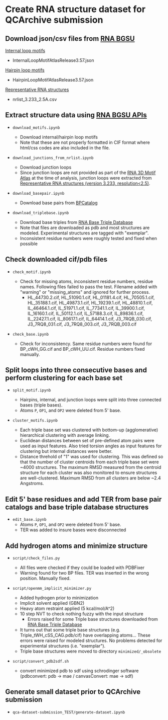 # Create RNA structure dataset for QCArchive submission


Download json/csv files from [RNA BGSU](https://www.bgsu.edu/research/rna.html)
------
[Internal loop motifs](http://rna.bgsu.edu/rna3dhub/motifs/release/il/3.57)
- InternalLoopMotifAtlasRelease3.57.json

[Hairpin loop motifs](http://rna.bgsu.edu/rna3dhub/motifs/release/hl/3.57)
- HairpinLoopMotifAtlasRelease3.57.json

[Representative RNA structures](http://rna.bgsu.edu/rna3dhub/nrlist/release/3.233)
- nrlist_3.233_2.5A.csv



Extract structure data using [RNA BGSU APIs](https://www.bgsu.edu/research/rna/APIs.html)
------

- `download_motifs.ipynb`  
    - Download internal/hairpin loop motifs
    - Note that these are not properly formatted in CIF format where html/css codes are also included in the file.
    
- `download_junctions_from_nrlist.ipynb`  
    - Download junction loops 
    - Since junction loops are not provided as part of the [RNA 3D Motif Atlas](http://rna.bgsu.edu/rna3dhub/motifs) at the time of analysis, junction loops were extracted from [Representative RNA structures (version 3.233, resolution<2.5)](http://rna.bgsu.edu/rna3dhub/nrlist/release/3.233).

- `download_basepair.ipynb`  
    - Download base pairs from [BPCatalog](http://ndbserver.rutgers.edu/ndbmodule/services/BPCatalog/bpCatalog.html)  

- `download_triplebase.ipynb`  
    - Download base triples from [RNA Base Triple Database](http://rna.bgsu.edu/triples/triples.php)
    - Note that files are downloaded as pdb and most structures are modeled. Experimental structures are tagged with "exemplar".
    - Inconsistent residue numbers were roughly tested and fixed when possible



Check downloaded cif/pdb files
------

- `check_motif.ipynb`  
    - Check for missing atoms, inconsistent residue numbers, residue names. Following files failed to pass the test. Filename added with "warning" or "missing_atoms" and ignored for further process. 
        - HL_44730.2.cif, HL_51090.1.cif, HL_01181.4.cif, HL_70505.1.cif, HL_35188.1.cif, HL_49873.1.cif, HL_19239.1.cif, HL_48810.1.cif, IL_46464.1.cif, IL_51971.1.cif, IL_77341.1.cif, IL_39900.1.cif, IL_16160.1.cif, IL_50112.1.cif, IL_57188.3.cif, IL_89836.1.cif, IL_22427.1.cif, IL_80617.1.cif, IL_64414.1.cif, J3_7RQB_030.cif, J3_7RQ8_031.cif, J3_7RQ8_003.cif, J3_7RQB_003.cif

- `check_base.ipynb`  
    - Check for inconsistency. Same residue numbers were found for BP_cWH_GG.cif and BP_cWH_UU.cif. Residue numbers fixed manually.



Split loops into three consecutive bases and perform clustering for each base set
------

- `split_motif.ipynb`  
    - Hairpins, internal, and junction loops were split into three connected bases (triple bases).
    - Atoms `P`, `OP1`, and `OP2` were deleted from 5' base.

- `cluster_motifs.ipynb`
    - Each triple base set was clustered with bottom-up (agglomerative) hierarchical clustering with average linking.
    - Euclidean distances between set of pre-defined atom pairs were used as input features. Also tried torsion angles as input features for clustering but internal distances were better.
    - Distance threhold of "1" was used for clustering. This was defined so that the number of cluster centroids from each triple base set were ~4000 structures. The maximum RMSD measured from the centroid structure for each cluster was also monitored to ensure structures are well-clustered. Maximum RMSD from all clusters are below ~2.4 Angstroms.



Edit 5' base residues and add TER from base pair catalogs and base triple database structures
------

- `edit_base.ipynb`  
    - Atoms `P`, `OP1`, and `OP2` were deleted from 5' base.
    - TER was added to insure bases were disconnected



Add hydrogen atoms and minimize structure
------

- `script/check_files.py`
    - All files were checked if they could be loaded with PDBFixer
    - Warning found for two BP files. TER was inserted in the wrong position. Manually fixed.

- `script/openmm_implicit_minimizer.py`
    - Added hydrogen prior to minimization
    - Implicit solvent applied (GBN2)
    - Heavy atom restraint applied (5 kcal/mol/A^2)
    - 10 step NVT to check nothing fuzzy with the input structure
        -  Errors raised for some Triple base structures downloaded from [RNA Base Triple Database](http://rna.bgsu.edu/triples/triples.php)
    - It turns out that some triple base structures (e.g. Triple_tWH_cSS_CAG.pdb/cif) have overlapping atoms... These errors were raised for modeled structures. No problems detected for experimental structures (i.e. "exemplar").   
    - Triple base structures were moved to directory `minimized/_obsolete` 

- `script/convert_pdb2sdf.sh`
    - convert minimized pdb to sdf using schrodinger software (pdbconvert: pdb -> mae / canvasConvert: mae -> sdf)
    


Generate small dataset prior to QCArchive submission
------
- `qca-dataset-submission_TEST/generate-dataset.ipynb`

